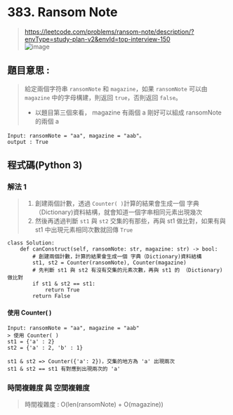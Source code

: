 # 383. Ransom Note
> https://leetcode.com/problems/ransom-note/description/?envType=study-plan-v2&envId=top-interview-150    
> ![image](https://github.com/Ricky7737/DataAnalysisAndLearning/assets/58324475/de7f107b-46f6-4389-9eab-e9be1fb2244f)

## 題目意思 : 
> 給定兩個字符串 ```ransomNote``` 和 ```magazine```，如果 ```ransomNote``` 可以由 ```magazine``` 中的字母構建，則返回 ```true```，否則返回 ```false```。
> * 以題目第三個來看， magazine 有兩個 a 剛好可以組成 ransomNote 的兩個 a 
```
Input: ransomNote = "aa", magazine = "aab"。
output : True
```

## 程式碼(Python 3)
### 解法 1
> 1. 創建兩個計數，透過 ```Counter( )```計算的結果會生成一個 字典（Dictionary)資料結構，就會知道一個字串相同元素出現幾次
> 2. 然後再透過判斷 ``` st1 ``` 與 ``` st2 ``` 交集的有那些，再與 st1 做比對，如果有與 st1 中出現元素相同次數就回傳 ```True```
```
class Solution:
    def canConstruct(self, ransomNote: str, magazine: str) -> bool:
        # 創建兩個計數，計算的結果會生成一個 字典（Dictionary)資料結構
        st1, st2 = Counter(ransomNote), Counter(magazine)
        # 先判斷 st1 與 st2 有沒有交集的元素次數，再與 st1 的 （Dictionary) 做比對
        if st1 & st2 == st1:
            return True
        return False
```
#### 使用 Counter( )
```
Input: ransomNote = "aa", magazine = "aab"
> 使用 Counter( )
st1 = {'a' : 2}
st2 = {'a' : 2, 'b' : 1}

st1 & st2 => Counter({'a': 2})，交集的地方為 'a' 出現兩次
st1 & st2 == st1 有對應到出現兩次的 'a'

```
### 時間複雜度 與 空間複雜度
> 時間複雜度 : O(len(ransomNote) + O(magazine))








